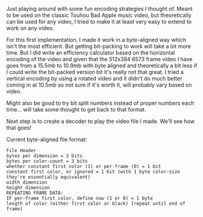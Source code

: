 Just playing around with some fun encoding strategies I thought of. Meant to be used on the classic Touhou Bad Apple music video, but theoretically can be used for any video, I tried to make it at least very easy to extend to work on any video.

For this first implementation, I made it work in a byte-aligned way which isn't the most efficient. But getting bit-packing to work will take a lot more time. But I did write an efficiency calculator based on the horizontal encoding of the video and given that the 512x384 6573 frame video I have goes from a 15.5mb to 10.9mb with byte aligned and theoretically a bit less if I could write the bit-packed version bit it's really not that great. I tried a vertical encoding by using a rotated video and it didn't do much better coming in at 10.5mb so not sure if it's worth it, will probably vary based on video.

Might also be good to try bit split numbers instead of proper numbers each time... will take some thought to get back to that format.

Next step is to create a decoder to play the video file I made. We'll see how that goes!

Current byte-aligned file format:
```
File Header
bytes per dimension = 3 bits
bytes per color-count = 3 bits
whether constant first color (1) or per-frame (0) = 1 bit
constant first color, or ignored = 1 bit (with 1 byte color-size they're essentially equivalent)
width dimension
height dimension
REPEATING FRAME DATA:
IF per-frame first color, define now (1 or 0) = 1 byte
length of color (either first color or black) [repeat until end of frame]
```
